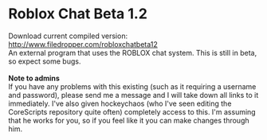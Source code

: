 Roblox Chat Beta 1.2
==============

Download current compiled version: http://www.filedropper.com/robloxchatbeta12<br>
An external program that uses the ROBLOX chat system. This is still in beta, so expect some bugs.<br><br>
<b>Note to admins</b><br>
If you have any problems with this existing (such as it requiring a username and password), please send me a message and I will take down all links to it immediately. I've also given hockeychaos (who I've seen editing the CoreScripts repository quite often) completely access to this. I'm assuming that he works for you, so if you feel like it you can make changes through him.
